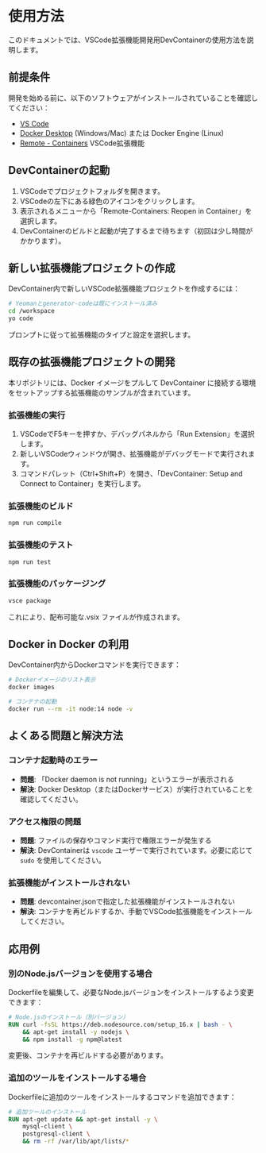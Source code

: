 # 使用方法

このドキュメントでは、VSCode拡張機能開発用DevContainerの使用方法を説明します。

## 前提条件

開発を始める前に、以下のソフトウェアがインストールされていることを確認してください：

- [VS Code](https://code.visualstudio.com/)
- [Docker Desktop](https://www.docker.com/products/docker-desktop) (Windows/Mac) または Docker Engine (Linux)
- [Remote - Containers](https://marketplace.visualstudio.com/items?itemName=ms-vscode-remote.remote-containers) VSCode拡張機能

## DevContainerの起動

1. VSCodeでプロジェクトフォルダを開きます。
2. VSCodeの左下にある緑色のアイコンをクリックします。
3. 表示されるメニューから「Remote-Containers: Reopen in Container」を選択します。
4. DevContainerのビルドと起動が完了するまで待ちます（初回は少し時間がかかります）。

## 新しい拡張機能プロジェクトの作成

DevContainer内で新しいVSCode拡張機能プロジェクトを作成するには：

```bash
# Yeomanとgenerator-codeは既にインストール済み
cd /workspace
yo code
```

プロンプトに従って拡張機能のタイプと設定を選択します。

## 既存の拡張機能プロジェクトの開発

本リポジトリには、Docker イメージをプルして DevContainer に接続する環境をセットアップする拡張機能のサンプルが含まれています。

### 拡張機能の実行

1. VSCodeでF5キーを押すか、デバッグパネルから「Run Extension」を選択します。
2. 新しいVSCodeウィンドウが開き、拡張機能がデバッグモードで実行されます。
3. コマンドパレット（Ctrl+Shift+P）を開き、「DevContainer: Setup and Connect to Container」を実行します。

### 拡張機能のビルド

```bash
npm run compile
```

### 拡張機能のテスト

```bash
npm run test
```

### 拡張機能のパッケージング

```bash
vsce package
```

これにより、配布可能な.vsix ファイルが作成されます。

## Docker in Docker の利用

DevContainer内からDockerコマンドを実行できます：

```bash
# Dockerイメージのリスト表示
docker images

# コンテナの起動
docker run --rm -it node:14 node -v
```

## よくある問題と解決方法

### コンテナ起動時のエラー

- **問題**: 「Docker daemon is not running」というエラーが表示される
- **解決**: Docker Desktop（またはDockerサービス）が実行されていることを確認してください。

### アクセス権限の問題

- **問題**: ファイルの保存やコマンド実行で権限エラーが発生する
- **解決**: DevContainerは `vscode` ユーザーで実行されています。必要に応じて `sudo` を使用してください。

### 拡張機能がインストールされない

- **問題**: devcontainer.jsonで指定した拡張機能がインストールされない
- **解決**: コンテナを再ビルドするか、手動でVSCode拡張機能をインストールしてください。

## 応用例

### 別のNode.jsバージョンを使用する場合

Dockerfileを編集して、必要なNode.jsバージョンをインストールするよう変更できます：

```dockerfile
# Node.jsのインストール（別バージョン）
RUN curl -fsSL https://deb.nodesource.com/setup_16.x | bash - \
    && apt-get install -y nodejs \
    && npm install -g npm@latest
```

変更後、コンテナを再ビルドする必要があります。

### 追加のツールをインストールする場合

Dockerfileに追加のツールをインストールするコマンドを追加できます：

```dockerfile
# 追加ツールのインストール
RUN apt-get update && apt-get install -y \
    mysql-client \
    postgresql-client \
    && rm -rf /var/lib/apt/lists/*
``` 